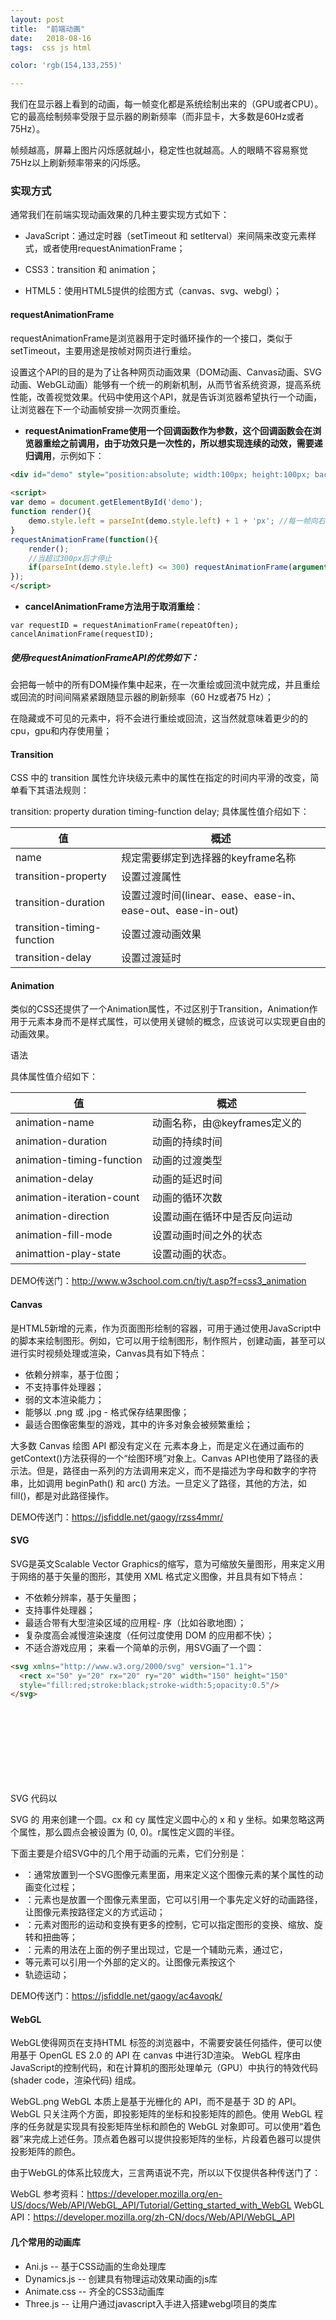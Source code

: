 ```yaml
---
layout: post
title:  "前端动画"
date:   2018-08-16
tags:  css js html

color: 'rgb(154,133,255)'

---
```

我们在显示器上看到的动画，每一帧变化都是系统绘制出来的（GPU或者CPU）。它的最高绘制频率受限于显示器的刷新频率（而非显卡，大多数是60Hz或者75Hz）。

帧频越高，屏幕上图片闪烁感就越小，稳定性也就越高。人的眼睛不容易察觉75Hz以上刷新频率带来的闪烁感。

### 实现方式

通常我们在前端实现动画效果的几种主要实现方式如下：

- JavaScript：通过定时器（setTimeout 和 setIterval）来间隔来改变元素样式，或者使用requestAnimationFrame；

- CSS3：transition 和 animation；

- HTML5：使用HTML5提供的绘图方式（canvas、svg、webgl）；

#### requestAnimationFrame

requestAnimationFrame是浏览器用于定时循环操作的一个接口，类似于setTimeout，主要用途是按帧对网页进行重绘。

设置这个API的目的是为了让各种网页动画效果（DOM动画、Canvas动画、SVG动画、WebGL动画）能够有一个统一的刷新机制，从而节省系统资源，提高系统性能，改善视觉效果。代码中使用这个API，就是告诉浏览器希望执行一个动画，让浏览器在下一个动画帧安排一次网页重绘。

- **requestAnimationFrame使用一个回调函数作为参数，这个回调函数会在浏览器重绘之前调用，由于功效只是一次性的，所以想实现连续的动效，需要递归调用**，示例如下：
```html
<div id="demo" style="position:absolute; width:100px; height:100px; background:#ccc; left:0; top:0;"></div>
 
<script>
var demo = document.getElementById('demo');
function render(){
    demo.style.left = parseInt(demo.style.left) + 1 + 'px'; //每一帧向右移动1px
}
requestAnimationFrame(function(){
    render();
    //当超过300px后才停止
    if(parseInt(demo.style.left) <= 300) requestAnimationFrame(arguments.callee);
});
</script>
```
- **cancelAnimationFrame方法用于取消重绘**：
```
var requestID = requestAnimationFrame(repeatOften);
cancelAnimationFrame(requestID);
```

##### 使用requestAnimationFrameAPI的优势如下：
会把每一帧中的所有DOM操作集中起来，在一次重绘或回流中就完成，并且重绘或回流的时间间隔紧紧跟随显示器的刷新频率（60 Hz或者75 Hz）；

在隐藏或不可见的元素中，将不会进行重绘或回流，这当然就意味着更少的的cpu，gpu和内存使用量；

#### Transition

CSS 中的 transition 属性允许块级元素中的属性在指定的时间内平滑的改变，简单看下其语法规则：

transition: property duration timing-function delay;
具体属性值介绍如下：

值 | 概述
---|---
name |规定需要绑定到选择器的keyframe名称
transition-property| 设置过渡属性
transition-duration| 设置过渡时间(linear、ease、ease-in、ease-out、ease-in-out)
transition-timing-function| 设置过渡动画效果
transition-delay|设置过渡延时



#### Animation

类似的CSS还提供了一个Animation属性，不过区别于Transition，Animation作用于元素本身而不是样式属性，可以使用关键帧的概念，应该说可以实现更自由的动画效果。

语法

具体属性值介绍如下：

值| 概述
---|---
animation-name|动画名称，由@keyframes定义的
animation-duration|动画的持续时间
animation-timing-function|动画的过渡类型
animation-delay|动画的延迟时间
animation-iteration-count|动画的循环次数
animation-direction|设置动画在循环中是否反向运动
animation-fill-mode|设置动画时间之外的状态
animattion-play-state|设置动画的状态。


DEMO传送门：http://www.w3school.com.cn/tiy/t.asp?f=css3_animation

#### Canvas

<canvas>是HTML5新增的元素，作为页面图形绘制的容器，可用于通过使用JavaScript中的脚本来绘制图形。例如，它可以用于绘制图形，制作照片，创建动画，甚至可以进行实时视频处理或渲染，Canvas具有如下特点：

- 依赖分辨率，基于位图；
- 不支持事件处理器；
- 弱的文本渲染能力；
- 能够以 .png 或 .jpg - 格式保存结果图像；
- 最适合图像密集型的游戏，其中的许多对象会被频繁重绘；

大多数 Canvas 绘图 API 都没有定义在 <canvas>元素本身上，而是定义在通过画布的getContext()方法获得的一个“绘图环境”对象上。Canvas API也使用了路径的表示法。但是，路径由一系列的方法调用来定义，而不是描述为字母和数字的字符串，比如调用 beginPath() 和 arc() 方法。一旦定义了路径，其他的方法，如 fill()，都是对此路径操作。

DEMO传送门：https://jsfiddle.net/gaogy/rzss4mmr/

#### SVG

SVG是英文Scalable Vector Graphics的缩写，意为可缩放矢量图形，用来定义用于网络的基于矢量的图形，其使用 XML 格式定义图像，并且具有如下特点：

- 不依赖分辨率，基于矢量图；
- 支持事件处理器；
- 最适合带有大型渲染区域的应用程- 序（比如谷歌地图）；
- 复杂度高会减慢渲染速度（任何过度使用 DOM 的应用都不快）；
- 不适合游戏应用；
来看一个简单的示例，用SVG画了一个圆：
```html
<svg xmlns="http://www.w3.org/2000/svg" version="1.1">
  <rect x="50" y="20" rx="20" ry="20" width="150" height="150"
  style="fill:red;stroke:black;stroke-width:5;opacity:0.5"/>
</svg>
```
SVG 代码以 <svg> 元素开始，包括开启标签<svg> 和关闭标签</svg> 。这是根元素。width 和 height 属性可设置此 SVG 文档的宽度和高度。version 属性可定义所使用的 SVG 版本，xmlns 属性可定义 SVG 命名空间。

SVG 的 <circle> 用来创建一个圆。cx 和 cy 属性定义圆中心的 x 和 y 坐标。如果忽略这两个属性，那么圆点会被设置为 (0, 0)。r属性定义圆的半径。

下面主要是介绍SVG中的几个用于动画的元素，它们分别是：

- <animate>：通常放置到一个SVG图像元素里面，用来定义这个图像元素的某个属性的动画变化过程； 
- <animateMotion>：元素也是放置一个图像元素里面，它可以引用一个事先定义好的动画路径，让图像元素按路径定义的方式运动；
- <animateTransform>：元素对图形的运动和变换有更多的控制，它可以指定图形的变换、缩放、旋转和扭曲等；
- <mpath>：元素的用法在上面的例子里出现过，它是一个辅助元素，通过它，
- <animateMotion>等元素可以引用一个外部的定义的<path>。让图像元素按这个
- <path>轨迹运动；

DEMO传送门：https://jsfiddle.net/gaogy/ac4avoqk/

#### WebGL

WebGL使得网页在支持HTML <canvas>标签的浏览器中，不需要安装任何插件，便可以使用基于 OpenGL ES 2.0 的 API 在 canvas 中进行3D渲染。 WebGL 程序由JavaScript的控制代码，和在计算机的图形处理单元（GPU）中执行的特效代码(shader code，渲染代码) 组成。

WebGL.png WebGL 本质上是基于光栅化的 API，而不是基于 3D 的 API。WebGL 只关注两个方面，即投影矩阵的坐标和投影矩阵的颜色。使用 WebGL 程序的任务就是实现具有投影矩阵坐标和颜色的 WebGL 对象即可。可以使用“着色器”来完成上述任务。顶点着色器可以提供投影矩阵的坐标，片段着色器可以提供投影矩阵的颜色。

由于WebGL的体系比较庞大，三言两语说不完，所以以下仅提供各种传送门了：

WebGL 参考资料：https://developer.mozilla.org/en-US/docs/Web/API/WebGL_API/Tutorial/Getting_started_with_WebGL
WebGL API：https://developer.mozilla.org/zh-CN/docs/Web/API/WebGL_API

#### 几个常用的动画库

- Ani.js -- 基于CSS动画的生命处理库
- Dynamics.js -- 创建具有物理运动效果动画的js库
- Animate.css -- 齐全的CSS3动画库
- Three.js -- 让用户通过javascript入手进入搭建webgl项目的类库

